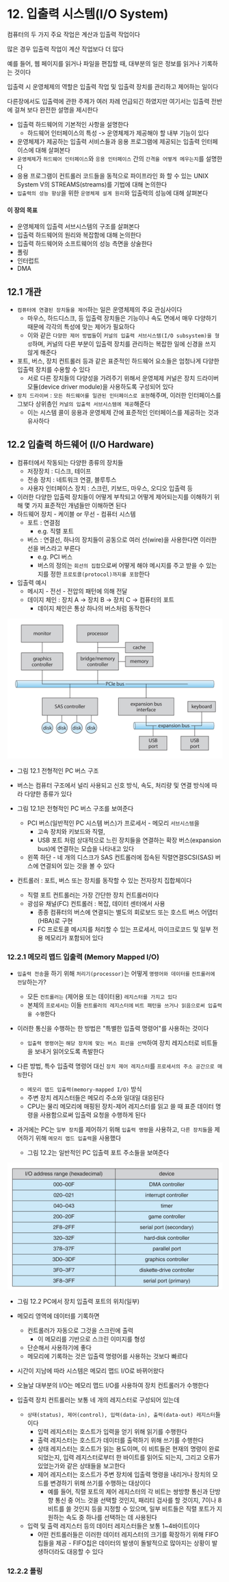 # 12. 입출력 시스템(I/O System)

컴퓨터의 두 가지 주요 작업은 계산과 입출력 작업이다

많은 경우 입출력 작업이 계산 작업보다 더 많다

예를 들어, 웹 페이지를 읽거나 파일을 편집할 때, 대부분의 일은 정보를 읽거나 기록하는 것이다

입출력 시 운영체제의 역할은 입출력 작업 및 입출력 장치를 관리하고 제어하는 일이다

다른장에서도 입출력에 관한 주제가 여러 차례 언급되긴 하였지만 여기서는 입출력 전반에 걸쳐 보다 완전한 설명을 제시한다

- 입출력 하드웨어의 기본적인 사항을 설명한다
  - 하드웨어 인터페이스의 특성 -> 운영체제가 제공해야 할 내부 기능이 있다
- 운영체제가 제공하는 입출력 서비스들과 응용 프로그램에 제공되는 입출력 인터페이스에 대해 살펴본다
- `운영체제`가 `하드웨어 인터페이스`와 `응용 인터페이스` 간의 `간격을 어떻게 메우는지`를 설명한다
- 응용 프로그램이 컨트롤러 코드들을 동적으로 파이프라인 화 할 수 있는 UNIX System V의 STREAMS(streams)를 기법에 대해 논의한다
- `입출력의 성능 향상`을 위한 `운영체제 설계 원리`와 입출력의 성능에 대해 살펴본다

#### 이 장의 목표

- 운영체제의 입출력 서브시스템의 구조를 살펴본다
- 입출력 하드웨어의 원리와 복잡함에 대해 논의한다
- 입출력 하드웨어와 소프트웨어의 성능 측면을 상술한다
- 폴링
- 인터럽트
- DMA

## 12.1 개관

- `컴퓨터에 연결된 장치들을 제어`하는 일은 운영체제의 주요 관심사이다
  - 마우스, 하드디스크, 등 입출력 장치들은 기능이나 속도 면에서 매우 다양하기 때문에 각각의 특성에 맞는 제어가 필요하다
  - 이와 같은 `다양한 제어 방법들`이 `커널의 입출력 서브시스템(I/O subsystem)을 형성`하며, 커널의 다른 부분이 입출력 장치를 관리하는 복잡한 일에 신경을 쓰지 않게 해준다
- 포트, 버스, 장치 컨트롤러 등과 같은 표준적인 하드웨어 요소들은 엄청나게 다양한 입출력 장치를 수용할 수 있다
  - 서로 다른 장치들의 다양성을 가려주기 위해서 운영체제 커널은 장치 드라이버 모듈(device driver module)을 사용하도록 구성되어 있다
- `장치 드라이버` : `모든 하드웨어를 일관된 인터페이스로 표현`해주며, 이러한 인터페이스를 그보다 상위층인 `커널의 입출력 서브시스템에 제공`해준다
  - 이는 시스템 콜이 응용과 운영체제 간에 표준적인 인터페이스를 제공하는 것과 유사하다

## 12.2 입출력 하드웨어 (I/O Hardware)

- 컴퓨터에서 작동되는 다양한 종류의 장치들
  - 저장장치 : 디스크, 테이프
  - 전송 장치 : 네트워크 연결, 블루투스
  - 사용자 인터페이스 장치 : 스크린, 키보드, 마우스, 오디오 입출력 등
- 이러한 다양한 입출력 장치들이 어떻게 부착되고 어떻게 제어되는지를 이해하기 위해 몇 가지 표준적인 개념들만 이해하면 된다
- 하드웨어 장치 - 케이블 or 무선 - 컴퓨터 시스템
  - 포트 : 연결점
    - e.g. 직렬 포트
  - 버스 : 연결선, 하나의 장치들이 공동으로 여러 선(wire)을 사용한다면 이러한 선을 버스라고 부른다
    - e.g. PCI 버스
    - 버스의 정의는 `회선의 집합`으로써 어떻게 해야 메시지를 주고 받을 수 있는 지를 정한 `프로토콜(protocol)까지를 포함`한다
- 입출력 예시
  - 메시지 - 전선 - 전압의 패턴에 의해 전달
  - 데이지 체인 : 장치 A -> 장치 B -> 장치 C -> 컴퓨터의 포트
    - 데이지 체인은 통상 하나의 버스처럼 동작한다

![12-1](./images/12-1_%EC%A0%84%ED%98%95%EC%A0%81%EC%9D%B8PC%EB%B2%84%EC%8A%A4%EA%B5%AC%EC%A1%B0.png)

- 그림 12.1 전형적인 PC 버스 구조

- 버스는 컴퓨터 구조에서 널리 사용되고 신호 방식, 속도, 처리량 및 연결 방식에 따라 다양한 종류가 있다
- 그림 12.1은 전형적인 PC 버스 구조를 보여준다

  - PCI 버스(일반적인 PC 시스템 버스)가 프로세서 - 메모리 `서브시스템`을
    - 고속 장치와 키보드와 직렬,
    - USB 포트 처럼 상대적으로 느린 장치들을 연결하는 확장 버스(expansion bus)에 연결하는 모습을 나타내고 있다
  - 왼쪽 하단 - 네 개의 디스크가 SAS 컨트롤러에 접속된 직렬연결SCSI(SAS) 버스에 연결되어 있는 것을 볼 수 있다

- 컨트롤러 : 포트, 버스 또는 장치를 동작할 수 있는 전자장치 집합체이다
  - 직렬 포트 컨트롤러는 가장 간단한 장치 컨트롤러이다
  - 광섬유 채널(FC) 컨트롤러 : 복잡, 데이터 센터에서 사용
    - 종종 컴퓨터의 버스에 연결되는 별도의 회로보드 또는 호스트 버스 어댑터(HBA)로 구현
    - FC 프로토콜 메시지를 처리할 수 있는 프로세서, 마이크로코드 및 일부 전용 메모리가 포함되어 있다

### 12.2.1 메모리 맵드 입출력 (Memory Mapped I/O)

- `입출력 전송`을 하기 위해 `처리기(processor)`는 어떻게 `명령어와 데이터를` `컨트롤러에 전달`하는가?
  - 모든 `컨트롤러는` (제어용 또는 데이터용) `레지스터를 가지고 있다`
  - 본체의 `프로세서는` 이들 `컨트롤러의 레지스터에` `비트 패턴을 쓰거나 읽음으로써 입출력을 수행`한다
- 이러한 통신을 수행하는 한 방법은 "특별한 입출력 명령어"를 사용하는 것이다
  - `입출력 명령어`는 `해당 장치에 맞는 버스 회선을 선택`하여 장치 레지스터로 비트들을 보내거 읽어오도록 촉발한다
- 다른 방법, 특수 입출력 명령어 대신 `장치 제어 레지스터`를 `프로세서의 주소 공간으로 매핑`한다

  - `메모리 맵드 입출력(memory-mapped I/O)` 방식
  - 주변 장치 레지스터들은 메모리 주소와 일대일 대응된다
  - CPU는 물리 메모리에 매핑된 장치-제어 레지스터를 읽고 쓸 때 표준 데이터 명령을 사용함으로써 입출력 요청을 수행하게 된다

- 과거에는 PC는 `일부 장치`를 제어하기 위해 `입출력 명령`을 사용하고, `다른 장치들`을 제어하기 위해 `메모리 맵드 입출력`을 사용했다
  - 그림 12.2는 일반적인 PC 입출력 포트 주소들을 보여준다

![12-2](./images/12-2_PC%EC%97%90%EC%84%9C-%EC%9E%A5%EC%B9%98-%EC%9E%85%EC%B6%9C%EB%A0%A5-%ED%8F%AC%ED%8A%B8%EC%9D%98-%EC%9C%84%EC%B9%98%EC%9D%BC%EB%B6%80.png)

- 그림 12.2 PC에서 장치 입출력 포트의 위치(일부)

- 메모리 영역에 데이터를 기록하면
  - 컨트롤러가 자동으로 그것을 스크린에 출력
    - 이 메모리를 기반으로 스크린 이미지를 형성
  - 단순해서 사용하기에 좋다
  - 메모리에 기록하는 것은 입출력 명령어를 사용하는 것보다 빠르다
- 시간이 지남에 따라 시스템은 메모리 맵드 I/O로 바뀌어왔다
- 오늘날 대부분의 I/O는 메모리 맵드 I/O를 사용하여 장치 컨트롤러가 수행한다

- 입출력 장치 컨트롤러는 보통 네 개의 레지스터로 구성되어 있는데
  - `상태(status), 제어(control), 입력(data-in), 출력(data-out) 레지스터`들이다
    - 입력 레지스터는 호스트가 입력을 얻기 위해 읽기를 수행한다
    - 출력 레지스터는 호스트가 데이터를 출력하기 위해 쓰기를 수행한다
    - 상태 레지스터는 호스트가 읽는 용도이며, 이 비트들은 현재의 명령이 완료되었는지, 입력 레지스터로부터 한 바이트를 읽어도 되는지, 그리고 오류가 있었는가와 같은 상태들을 보고한다
    - 제어 레지스터는 호스트가 주변 장치에 입출력 명령을 내리거나 장치의 모드를 변경하기 위해 쓰기를 수행하는 대상이다
      - 예를 들어, 직렬 포트의 제어 레지스터의 각 비트는 쌍방향 통신과 단방향 통신 중 어느 것을 선택할 것인지, 패리티 검사를 할 것이지, 7이나 8비트를 쓸 것인지 등을 지정할 수 있으며, 일부 비트들은 직렬 포트가 지원하는 속도 중 하나를 선택하는 데 사용된다
  - 입력 및 출력 레지스터 등의 데이터 레지스터들은 보통 1~4바이트이다
    - 어떤 컨트롤러들은 이러한 데이터 레지스터의 크기를 확장하기 위해 FIFO칩들을 제공 - FIFO칩은 데이터의 발생이 돌발적으로 많아지는 상황이 발생하더라도 대응할 수 있다

### 12.2.2 폴링
